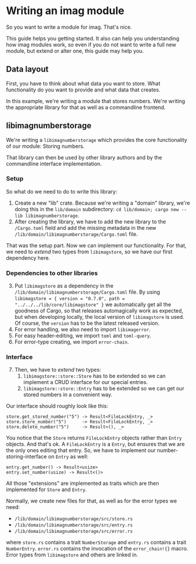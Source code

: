 # Writing an imag module

So you want to write a module for imag.
That's nice.

This guide helps you getting started.
It also can help you understanding how imag modules work, so even if you do
not want to write a full new module, but extend or alter one, this guide may
help you.


## Data layout

First, you have to think about what data you want to store.
What functionality do you want to provide and what data that creates.

In this example, we're writing a module that stores numbers. We're writing the
appropriate library for that as well as a commandline frontend.


## libimagnumberstorage

We're writing a `libimagnumberstorage` which provides the core functionality
of our module: Storing numbers.

That library can then be used by other library authors and by the commandline
interface implementation.

### Setup

So what do we need to do to write this library:

1. Create a new "lib" crate.
   Because we're writing a "domain" library, we're doing this in the
   `lib/domain` subdirectory:
   `cd lib/domain; cargo new --lib libimagnumberstorage`.
1. After creating the library, we have to add the new library to the
   `/Cargo.toml` field and add the missing metadata in the new
   `/lib/domain/libimagnumberstorage/Cargo.toml` file.

That was the setup part.
Now we can implement our functionality.
For that, we need to _extend_ two types from `libimagstore`, so we have our
first dependency here.

### Dependencies to other libraries

3. Put `libimagstore` as a dependency in the
   `/lib/domain/libimagnumberstorage/Cargo.toml` file.
   By using
   `libimagstore = { version = "0.7.0", path = "../../../lib/core/libimagstore" }`
   we automatically get all the goodness of Cargo, so that releases
   automagically work as expected, but when developing locally, the local
   version of `libimagstore` is used.
   Of course, the `version` has to be the latest released version.
4. For error handling, we also need to import `libimagerror`.
5. For easy header-editing, we import `toml` and `toml-query`.
6. For error-type creating, we import `error-chain`.

### Interface

7. Then, we have to _extend_ two types:
    1. `libimagstore::store::Store` has to be extended so we can implement a
       CRUD interface for our special entries.
    1. `libimagstore::store::Entry` has to be extended so we can get our
       stored numbers in a convenient way.

Our interface should roughly look like this:

```
store.get_stored_number("5") -> Result<FileLockEntry, _>
store.store_number("5")      -> Result<FileLockEntry, _>
store.delete_number("5")     -> Result<(), _>
```

You notice that the `Store` returns `FileLockEntry` objects rather than
`Entry` objects.
And that's ok. A `FileLockEntry` is a `Entry`, but ensures that we are the
only ones editing that entry.
So, we have to implement our number-storing-interface on `Entry` as well:

```
entry.get_number() -> Result<usize>
entry.set_number(usize) -> Result<()>
```

All those "extensions" are implemented as traits which are then implemented
for `Store` and `Entry`.

Normally, we create new files for that, as well as for the error types we need:

* `/lib/domain/libimagnumberstorage/src/store.rs`
* `/lib/domain/libimagnumberstorage/src/entry.rs`
* `/lib/domain/libimagnumberstorage/src/error.rs`

where `store.rs` contains a trait `NumberStorage` and `entry.rs` contains a
trait `NumberEntry`.
`error.rs` contains the invocation of the `error_chain!{}` macro.
Error types from `libimagstore` and others are linked in.

